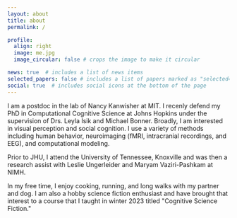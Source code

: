 ```yaml
---
layout: about
title: about
permalink: /

profile:
  align: right
  image: me.jpg
  image_circular: false # crops the image to make it circular

news: true  # includes a list of news items
selected_papers: false # includes a list of papers marked as "selected={true}"
social: true  # includes social icons at the bottom of the page
---
```


I  am a postdoc in the lab of Nancy Kanwisher at MIT. I recenly defend my PhD in Computational Cognitive Science at Johns Hopkins under the supervision of Drs. Leyla Isik and Michael Bonner. Broadly, I am interested in visual perception and social cognition. I use a variety of methods including human behavior, neuroimaging (fMRI, intracranial recordings, and EEG), and computational modeling. 

Prior to JHU, I attend the University of Tennessee, Knoxville and was then a research assist with Leslie Ungerleider and Maryam Vaziri-Pashkam at NIMH. 

In my free time, I enjoy cooking, running, and long walks with my partner and dog. I am also a hobby science fiction enthusiast and have brought that interest to a course that I taught in winter 2023 titled "Cognitive Science Fiction."
